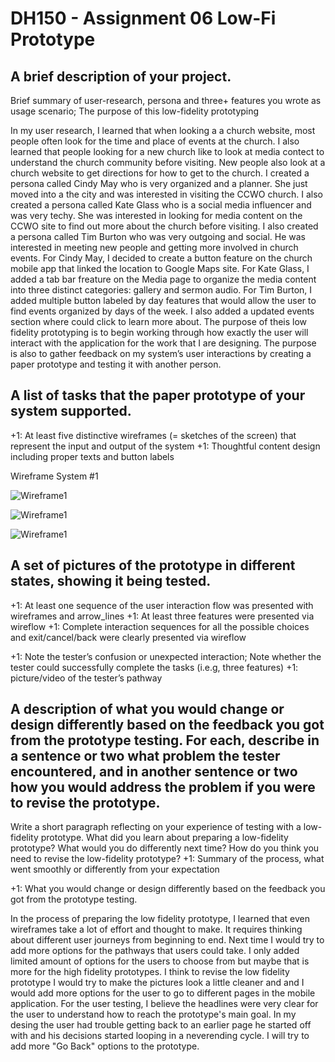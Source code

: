 # DH150 - Assignment 06 Low-Fi Prototype

## A brief description of your project.
 Brief summary of user-research, persona and three+ features you wrote as usage scenario; The purpose of this low-fidelity prototyping

In my user research, I learned that when looking a a church website, most people often look for the time and place of events at the church. I also learned that people looking for a new church like to look at media contect to understand the church community before visiting. New people also look at a church website to get directions for how to get to the church.  I created a persona called Cindy May who is very organized and a planner. She just moved into a the city and was interested in visiting the CCWO church.  I also created a persona called Kate Glass who is a social media influencer and was very techy. She was interested in looking for media content on the CCWO site to find out more about the church before visiting. I also created a persona called Tim Burton who was very outgoing and social. He was interested in meeting new people and getting more involved in church events. For Cindy May, I decided to create a button feature on the church mobile app that linked the location to Google Maps site. For Kate Glass, I added a tab bar freature on the Media page to organize the media content into three distinct categories: gallery and sermon audio. For Tim Burton, I added multiple button labeled by day features that would allow the user to find events organized by days of the week. I also added a updated events section where could click to learn more about. The purpose of theis low fidelity prototyping is to begin working through how exactly the user will interact with the application for the work that I are designing. The purpose is also to gather feedback on my system’s user interactions by creating a paper prototype and testing it with another person.


## A list of tasks that the paper prototype of your system supported.
+1:  At least five distinctive wireframes (= sketches of the screen) that represent the input and output of the system 
+1: Thoughtful content design including proper texts and button labels

Wireframe System #1

![Wireframe1](https://i.postimg.cc/T2n1zQW3/IMG-2840.jpg)

![Wireframe1](https://i.postimg.cc/Sx1x6vHD/IMG-2843.jpg)

![Wireframe1](https://i.postimg.cc/KYKvJ52F/IMG-2844.jpg)

## A set of pictures of the prototype in different states, showing it being tested.
+1: At least one sequence of the user interaction flow was presented with wireframes and arrow_lines 
+1: At least three features were presented via wireflow
+1: Complete interaction sequences for all the possible choices and exit/cancel/back were clearly presented via wireflow

+1: Note the tester’s confusion or unexpected interaction; Note whether the tester could successfully complete the tasks (i.e.g, three features)
+1: picture/video of the tester’s pathway

## A description of what you would change or design differently based on the feedback you got from the prototype testing. For each, describe in a sentence or two what problem the tester encountered, and in another sentence or two how you would address the problem if you were to revise the prototype.

Write a short paragraph reflecting on your experience of testing with a low-fidelity prototype. What did you learn about preparing a low-fidelity prototype? What would you do differently next time? How do you think you need to revise the low-fidelity prototype?
+1: Summary of the process, what went smoothly or differently from your expectation

+1: What you would change or design differently based on the feedback you got from the prototype testing. 

In the process of preparing the low fidelity prototype, I learned that even wireframes take a lot of effort and thought to make. It requires thinking about different user journeys from beginning to end. Next time I would try to add more options for the pathways that users could take. I only added limited amount of options for the users to choose from but maybe that is more for the high fidelity prototypes. I think to revise the low fidelity prototype I would try to make the pictures look a little cleaner and and I would add more options for the user to go to different pages in the mobile application. For the user testing, I believe the headlines were very clear for the user to understand how to reach the prototype's main goal. In my desing the user had trouble getting back to an earlier page he started off with and his decisions started looping in a neverending cycle. I will try to add more "Go Back" options to the prototype. 

